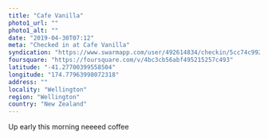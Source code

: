 ```yaml
---
title: "Cafe Vanilla"
photo1_url: ""
photo1_alt: ""
date: "2019-04-30T07:12"
meta: "Checked in at Cafe Vanilla"
syndication: "https://www.swarmapp.com/user/492614834/checkin/5cc74c9923a2e6002c933263"
foursquare: "https://foursquare.com/v/4bc3cb56abf495215257c493"
latitude: "-41.27700399558504"
longitude: "174.77963998072318"
address: ""
locality: "Wellington"
region: "Wellington"
country: "New Zealand"
---
```

Up early this morning neeeed coffee
